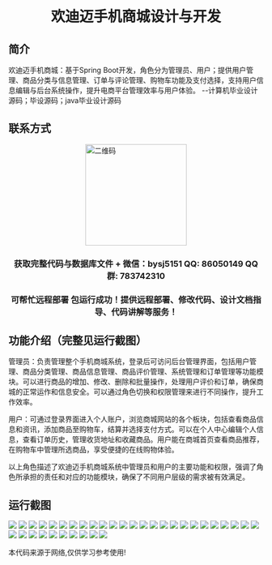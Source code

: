 <p><h1 align="center">欢迪迈手机商城设计与开发</h1></p>

## 简介
欢迪迈手机商城：基于Spring Boot开发，角色分为管理员、用户；提供用户管理、商品分类与信息管理、订单与评论管理、购物车功能及支付选择，支持用户信息编辑与后台系统操作，提升电商平台管理效率与用户体验。    --计算机毕业设计源码；毕设源码；java毕业设计源码


## 联系方式
<img src="https://bs-1329754181.cos.ap-shanghai.myqcloud.com/wx.jpg" alt="二维码" style="display: block; margin: 0 auto;" width="200px">
<p><h3 align="center">获取完整代码与数据库文件 + 微信：bysj5151 QQ: 86050149 QQ群: 783742310</h3></p>
<p><h3 align="center">可帮忙远程部署 包运行成功！提供远程部署、修改代码、设计文档指导、代码讲解等服务！</h3></p>

## 功能介绍（完整见运行截图）
管理员：负责管理整个手机商城系统，登录后可访问后台管理界面，包括用户管理、商品分类管理、商品信息管理、商品评价管理、系统管理和订单管理等功能模块。可以进行商品的增加、修改、删除和批量操作，处理用户评价和订单，确保商城的正常运作和信息安全。可以通过角色切换和权限管理来进行不同操作，提升工作效率。

用户：可通过登录界面进入个人账户，浏览商城网站的各个板块，包括查看商品信息和资讯，添加商品至购物车，结算并选择支付方式。可以在个人中心编辑个人信息，查看订单历史，管理收货地址和收藏商品。用户能在商城首页查看商品推荐，在购物车中管理所选商品，享受便捷的在线购物体验。

以上角色描述了欢迪迈手机商城系统中管理员和用户的主要功能和权限，强调了角色所承担的责任和对应的功能模块，确保了不同用户层级的需求被有效满足。


## 运行截图
![](https://bs-1329754181.cos.ap-shanghai.myqcloud.com/spring/HuanDiMaiMobileMallDesignAndDevelopment/img/001.jpg)
![](https://bs-1329754181.cos.ap-shanghai.myqcloud.com/spring/HuanDiMaiMobileMallDesignAndDevelopment/img/002.jpg)
![](https://bs-1329754181.cos.ap-shanghai.myqcloud.com/spring/HuanDiMaiMobileMallDesignAndDevelopment/img/003.jpg)
![](https://bs-1329754181.cos.ap-shanghai.myqcloud.com/spring/HuanDiMaiMobileMallDesignAndDevelopment/img/004.jpg)
![](https://bs-1329754181.cos.ap-shanghai.myqcloud.com/spring/HuanDiMaiMobileMallDesignAndDevelopment/img/005.jpg)
![](https://bs-1329754181.cos.ap-shanghai.myqcloud.com/spring/HuanDiMaiMobileMallDesignAndDevelopment/img/006.jpg)
![](https://bs-1329754181.cos.ap-shanghai.myqcloud.com/spring/HuanDiMaiMobileMallDesignAndDevelopment/img/007.jpg)
![](https://bs-1329754181.cos.ap-shanghai.myqcloud.com/spring/HuanDiMaiMobileMallDesignAndDevelopment/img/008.jpg)
![](https://bs-1329754181.cos.ap-shanghai.myqcloud.com/spring/HuanDiMaiMobileMallDesignAndDevelopment/img/009.jpg)
![](https://bs-1329754181.cos.ap-shanghai.myqcloud.com/spring/HuanDiMaiMobileMallDesignAndDevelopment/img/010.jpg)
![](https://bs-1329754181.cos.ap-shanghai.myqcloud.com/spring/HuanDiMaiMobileMallDesignAndDevelopment/img/011.jpg)
![](https://bs-1329754181.cos.ap-shanghai.myqcloud.com/spring/HuanDiMaiMobileMallDesignAndDevelopment/img/012.jpg)
![](https://bs-1329754181.cos.ap-shanghai.myqcloud.com/spring/HuanDiMaiMobileMallDesignAndDevelopment/img/013.jpg)
![](https://bs-1329754181.cos.ap-shanghai.myqcloud.com/spring/HuanDiMaiMobileMallDesignAndDevelopment/img/014.jpg)
![](https://bs-1329754181.cos.ap-shanghai.myqcloud.com/spring/HuanDiMaiMobileMallDesignAndDevelopment/img/015.jpg)
![](https://bs-1329754181.cos.ap-shanghai.myqcloud.com/spring/HuanDiMaiMobileMallDesignAndDevelopment/img/016.jpg)
![](https://bs-1329754181.cos.ap-shanghai.myqcloud.com/spring/HuanDiMaiMobileMallDesignAndDevelopment/img/017.jpg)
![](https://bs-1329754181.cos.ap-shanghai.myqcloud.com/spring/HuanDiMaiMobileMallDesignAndDevelopment/img/018.jpg)
![](https://bs-1329754181.cos.ap-shanghai.myqcloud.com/spring/HuanDiMaiMobileMallDesignAndDevelopment/img/019.jpg)
![](https://bs-1329754181.cos.ap-shanghai.myqcloud.com/spring/HuanDiMaiMobileMallDesignAndDevelopment/img/020.jpg)
![](https://bs-1329754181.cos.ap-shanghai.myqcloud.com/spring/HuanDiMaiMobileMallDesignAndDevelopment/img/021.jpg)
![](https://bs-1329754181.cos.ap-shanghai.myqcloud.com/spring/HuanDiMaiMobileMallDesignAndDevelopment/img/022.jpg)
![](https://bs-1329754181.cos.ap-shanghai.myqcloud.com/spring/HuanDiMaiMobileMallDesignAndDevelopment/img/023.jpg)
![](https://bs-1329754181.cos.ap-shanghai.myqcloud.com/spring/HuanDiMaiMobileMallDesignAndDevelopment/img/024.jpg)
![](https://bs-1329754181.cos.ap-shanghai.myqcloud.com/spring/HuanDiMaiMobileMallDesignAndDevelopment/img/025.jpg)
![](https://bs-1329754181.cos.ap-shanghai.myqcloud.com/spring/HuanDiMaiMobileMallDesignAndDevelopment/img/026.jpg)
![](https://bs-1329754181.cos.ap-shanghai.myqcloud.com/spring/HuanDiMaiMobileMallDesignAndDevelopment/img/027.jpg)
![](https://bs-1329754181.cos.ap-shanghai.myqcloud.com/spring/HuanDiMaiMobileMallDesignAndDevelopment/img/028.jpg)
![](https://bs-1329754181.cos.ap-shanghai.myqcloud.com/spring/HuanDiMaiMobileMallDesignAndDevelopment/img/029.jpg)
![](https://bs-1329754181.cos.ap-shanghai.myqcloud.com/spring/HuanDiMaiMobileMallDesignAndDevelopment/img/030.jpg)
![](https://bs-1329754181.cos.ap-shanghai.myqcloud.com/spring/HuanDiMaiMobileMallDesignAndDevelopment/img/031.jpg)
![](https://bs-1329754181.cos.ap-shanghai.myqcloud.com/spring/HuanDiMaiMobileMallDesignAndDevelopment/img/032.jpg)
![](https://bs-1329754181.cos.ap-shanghai.myqcloud.com/spring/HuanDiMaiMobileMallDesignAndDevelopment/img/033.jpg)
![](https://bs-1329754181.cos.ap-shanghai.myqcloud.com/spring/HuanDiMaiMobileMallDesignAndDevelopment/img/034.jpg)
![](https://bs-1329754181.cos.ap-shanghai.myqcloud.com/spring/HuanDiMaiMobileMallDesignAndDevelopment/img/035.jpg)

<p>本代码来源于网络,仅供学习参考使用!</p>
